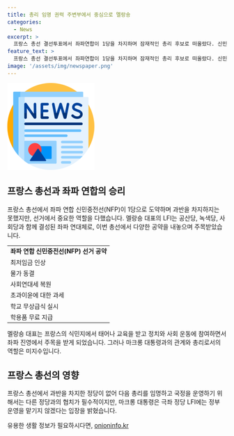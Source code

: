 ```yaml
---
title: 총리 임명 권력 주변부에서 중심으로 멜랑숑
categories:
  - News
excerpt: >
  프랑스 총선 결선투표에서 좌파연합이 1당을 차지하며 잠재적인 총리 후보로 떠올랐다. 신민중전선(NFP)은 최저임금 인상, 물가 동결, 사회연대세 복원 등을 공약으로 내세웠고, 멜랑숑 대표는 NFP는 통치 준비가 됐다고 선언했다. 이로 인해 마크롱 대통령은 다른 진영과 협치를 통해 국정운영을 이어가야 하지만, 멜랑숑 대표가 총리가 될 가능성은 미지수다.
feature_text: >
  프랑스 총선 결선투표에서 좌파연합이 1당을 차지하며 잠재적인 총리 후보로 떠올랐다. 신민중전선(NFP)은 최저임금 인상, 물가 동결, 사회연대세 복원 등을 공약으로 내세웠고, 멜랑숑 대표는 NFP는 통치 준비가 됐다고 선언했다. 이로 인해 마크롱 대통령은 다른 진영과 협치를 통해 국정운영을 이어가야 하지만, 멜랑숑 대표가 총리가 될 가능성은 미지수다.
image: '/assets/img/newspaper.png'
---
```


<p><img src="/assets/img/newspaper.png" alt="kimp 속보" /></p>

<h2 data-ke-size="size26">프랑스 총선과 좌파 연합의 승리</h2>

<p data-ke-size="size16">프랑스 총선에서 좌파 연합 신민중전선(NFP)이 1당으로 도약하며 과반을 차지하지는 못했지만, 선거에서 중요한 역할을 다했습니다. 멜랑숑 대표의 LFI는 공산당, 녹색당, 사회당과 함께 결성된 좌파 연대체로, 이번 총선에서 다양한 공약을 내놓으며 주목받았습니다.</p>

<table>
  <tr>
    <td style="text-align: center; height: 17px;"><b>좌파 연합 신민중전선(NFP) 선거 공약</b></td>
  </tr>
  <tr>
    <td>최저임금 인상</td>
  </tr>
  <tr>
    <td>물가 동결</td>
  </tr>
  <tr>
    <td>사회연대세 복원</td>
  </tr>
  <tr>
    <td>초과이윤에 대한 과세</td>
  </tr>
  <tr>
    <td>학교 무상급식 실시</td>
  </tr>
  <tr>
    <td>학용품 무료 지급</td>
  </tr>
</table>

<p data-ke-size="size16">멜랑숑 대표는 프랑스의 식민지에서 태어나 교육을 받고 정치와 사회 운동에 참여하면서 좌파 진영에서 주목을 받게 되었습니다. 그러나 마크롱 대통령과의 관계와 총리로서의 역할은 미지수입니다.</p>

<h2 data-ke-size="size26">프랑스 총선의 영향</h2>

<p data-ke-size="size16">프랑스 총선에서 과반을 차지한 정당이 없어 다음 총리를 임명하고 국정을 운영하기 위해서는 다른 정당과의 협치가 필수적이지만, 마크롱 대통령은 극좌 정당 LFI에는 정부 운영을 맡기지 않겠다는 입장을 밝혔습니다.</p>
유용한 생활 정보가 필요하시다면, <a href="https://onioninfo.kr" rel="dofollow">onioninfo.kr</a>


